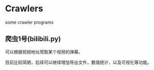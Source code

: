 # Crawlers
some crawler programs
## 爬虫1号(bilibili.py)

可以根据视频地址爬取某个视频的弹幕。

目前比较简陋，后续可以继续增加导出文件，数值统计，以及可视化等功能。
